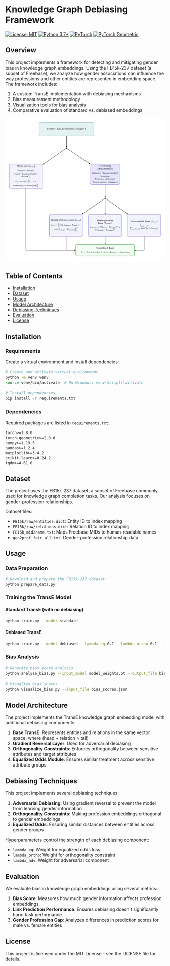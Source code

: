 # Knowledge Graph Debiasing Framework

[![License: MIT](https://img.shields.io/badge/License-MIT-yellow.svg)](https://opensource.org/licenses/MIT)
[![Python 3.7+](https://img.shields.io/badge/python-3.7+-blue.svg)](https://www.python.org/downloads/)
[![PyTorch](https://img.shields.io/badge/PyTorch-1.8+-red.svg)](https://pytorch.org/)
[![PyTorch Geometric](https://img.shields.io/badge/PyTorch%20Geometric-2.0+-blueviolet.svg)](https://pytorch-geometric.readthedocs.io/)

## Overview

This project implements a framework for detecting and mitigating gender bias in knowledge graph embeddings. Using the FB15k-237 dataset (a subset of Freebase), we analyze how gender associations can influence the way professions and other entities are represented in embedding space. The framework includes:

1. A custom TransE implementation with debiasing mechanisms
2. Bias measurement methodology
3. Visualization tools for bias analysis
4. Comparative evaluation of standard vs. debiased embeddings

![Bias Reduction](RSAI.png)

## Table of Contents

- [Installation](#installation)
- [Dataset](#dataset)
- [Usage](#usage)
- [Model Architecture](#model-architecture)
- [Debiasing Techniques](#debiasing-techniques)
- [Evaluation](#evaluation)
- [License](#license)

## Installation

### Requirements

Create a virtual environment and install dependencies:

```bash
# Create and activate virtual environment
python -m venv venv
source venv/bin/activate  # On Windows: venv\Scripts\activate

# Install dependencies
pip install -r requirements.txt
```

### Dependencies

Required packages are listed in `requirements.txt`:

```
torch>=1.8.0
torch-geometric>=2.0.0
numpy>=1.19.5
pandas>=1.2.4
matplotlib>=3.4.2
scikit-learn>=0.24.2
tqdm>=4.61.0
```

## Dataset

The project uses the FB15k-237 dataset, a subset of Freebase commonly used for knowledge graph completion tasks. Our analysis focuses on gender-profession relationships.

Dataset files:
- `FB15k/raw/entities.dict`: Entity ID to index mapping
- `FB15k/raw/relations.dict`: Relation ID to index mapping
- `FB15k_mid2name.txt`: Maps Freebase MIDs to human-readable names
- `gen2prof_fair_all.txt`: Gender-profession relationship data

## Usage

### Data Preparation

```bash
# Download and prepare the FB15k-237 dataset
python prepare_data.py
```

### Training the TransE Model

#### Standard TransE (with no debiasing)

```bash
python train.py --model standard
```

#### Debiased TransE

```bash
python train.py --model debiased --lambda_eq 0.1 --lambda_ortho 0.1 --lambda_adv 0.1
```

### Bias Analysis

```bash
# Generate bias score analysis
python analyze_bias.py --input_model model_weights.pt --output_file bias_scores.json

# Visualize bias scores
python visualize_bias.py --input_file bias_scores.json
```

## Model Architecture

The project implements the TransE knowledge graph embedding model with additional debiasing components:

1. **Base TransE**: Represents entities and relations in the same vector space, where (head + relation ≈ tail)
2. **Gradient Reversal Layer**: Used for adversarial debiasing
3. **Orthogonality Constraints**: Enforces orthogonality between sensitive attributes and target attributes
4. **Equalized Odds Module**: Ensures similar treatment across sensitive attribute groups

## Debiasing Techniques

This project implements several debiasing techniques:

1. **Adversarial Debiasing**: Using gradient reversal to prevent the model from learning gender information
2. **Orthogonality Constraints**: Making profession embeddings orthogonal to gender embeddings
3. **Equalized Odds**: Ensuring similar distances between entities across gender groups

Hyperparameters control the strength of each debiasing component:
- `lambda_eq`: Weight for equalized odds loss
- `lambda_ortho`: Weight for orthogonality constraint
- `lambda_adv`: Weight for adversarial component

## Evaluation

We evaluate bias in knowledge graph embeddings using several metrics:

1. **Bias Score**: Measures how much gender information affects profession embeddings
2. **Link Prediction Performance**: Ensures debiasing doesn't significantly harm task performance
3. **Gender Profession Gap**: Analyzes differences in prediction scores for male vs. female entities

## License

This project is licensed under the MIT License - see the LICENSE file for details.
